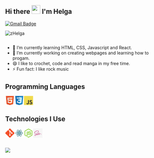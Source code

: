 ## Hi there <img src="https://media.giphy.com/media/hvRJCLFzcasrR4ia7z/giphy.gif" width="28px" height="28px"> I'm Helga
[![Gmail Badge](https://img.shields.io/badge/-zubacolga1998@gmail.com-c14438?style=flat-square&logo=Gmail&logoColor=white&link=mailto:zubacolga1998@gmail.com)](mailto:zubacolga1998@gmail.com)
<p align="left"> <img src="https://komarev.com/ghpvc/?username=zHelga&color=blueviolet" alt="zHelga" /> </p>

##

- 🌱 I’m currently learning HTML, CSS, Javascript and React.
- 🔭 I’m currently working on creating webpages and learning how to progam.
- 😄 I like to crochet, code and read manga in my free time.
- ⚡ Fun fact: I like rock music


## Programming Languages
<img src = 'https://github.com/zHelga/zHelga/blob/main/image/html.svg' width='30'/><img src = 'https://github.com/zHelga/zHelga/blob/main/image/css.svg' width='30'/><img src = 'https://github.com/zHelga/zHelga/blob/main/image/js.svg' width='30'/>

## Technologies I Use
<img src = 'https://github.com/zHelga/zHelga/blob/main/image/git.svg' width='30'/><img src = 'https://github.com/zHelga/zHelga/blob/main/image/react.svg' width='30'/><img src = 'https://github.com/zHelga/zHelga/blob/main/image/nodejs.svg' width='30'/><img src = 'https://github.com/zHelga/zHelga/blob/main/image/sass.png' width='30'/>

##
<img src = "https://github-readme-stats.vercel.app/api/top-langs/?username=zHelga&layout=compact">
